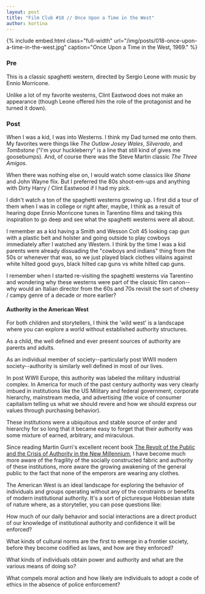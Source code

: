 ```yaml
---
layout: post
title: "Film Club #18 // Once Upon a Time in the West"
author: kortina
---
```


{% include embed.html class="full-width" url="/img/posts/018-once-upon-a-time-in-the-west.jpg" caption="Once Upon a Time in the West, 1969." %}

### Pre

This is a classic spaghetti western, directed by Sergio Leone with music by Ennio Morricone.

Unlike a lot of my favorite westerns, Clint Eastwood does not make an appearance (though Leone offered him the role of the protagonist and he turned it down).

### Post

When I was a kid, I was into Westerns. I think my Dad turned me onto them. My favorites were things like _The
Outlaw Josey Wales_, _Silverado_, and _Tombstone_ ("I'm your huckleberry" is a line that
still kind of gives me goosebumps).
And, of course there was the Steve Martin classic _The Three Amigos._

When there was nothing else on, I would watch some classics like _Shane_ and John Wayne flix. But I
preferred the 80s shoot-em-ups and anything with Dirty Harry / Clint Eastwood if I had my pick.

I didn't watch a ton of the spaghetti westerns growing up. I first did a tour of them when I was in
college or right after, maybe, I think as a result of hearing dope Ennio Morricone tunes in
Tarentino films and taking this inspiration to go deep and see what the spaghetti westerns were all
about.

I remember as a kid having a Smith and Wesson Colt 45 looking cap gun with a plastic belt and
holster and going outside to play cowboys immediately after I watched any Western. I think by the
time I was a kid parents were already dissuading the "cowboys and indians" thing from the 50s
or whenever that was, so we just played black clothes villains against white hilted good guys, black
hilted cap guns vs white hilted cap guns.

I remember when I started re-visiting the spaghetti westerns via Tarentino and wondering why
these westerns were part of the classic film canon--why would an Italian director from the 60s and
70s revisit the sort of cheesy / campy genre of a decade or more earlier?

#### Authority in the American West

For both children and storytellers, I think the 'wild west' is a landscape where you can explore a
world without established authority structures.

As a child, the well defined and ever present sources of authority are parents and adults.

As an individual member of society--particularly post WWII modern society--authority is similarly well
defined in most of our lives.

In post WWII Europe, this authority was labeled the military industrial complex. In America for much of the
past century authority was very clearly imbued in institutions like the US Military and federal
government, corporate hierarchy, mainstream media, and advertising (the voice of consumer capitalism
telling us what we should revere and how we should express our values through purchasing behavior).

These institutions were a ubiquitous and stable source of order and hierarchy for so long that it
became easy to forget that their authority was some mixture of earned, arbitrary, and miraculous.

Since reading Martin Gurri's excellent recent book [The Revolt of the Public and the Crisis of
Authority in the New
Millennium](https://medium.com/@kortina/the-revolt-of-the-public-and-the-crisis-of-authority-in-the-new-millennium-6158f2fcb488),
I have become much more aware of the fragility of the socially constructed fabric and authority of
these institutions, more aware the growing awakening of the general public to the fact that none of
the emperors are wearing any clothes.

The American West is an ideal landscape for exploring the behavior of individuals and groups
operating without any of the constraints or benefits of modern institutional authority. It's a sort
of picturesque Hobbesian state of nature where, as a storyteller, you can pose questions like:

How much of our daily behavior and social interactions are a direct product of our knowledge of
institutional authority and confidence it will be enforced?

What kinds of cultural norms are the first to emerge in a frontier society, before they become
codified as laws, and how are they enforced?

What kinds of individuals obtain power and authority and what are the various means of doing so?

What compels moral action and how likely are individuals to adopt a code of ethics in the absence of
police enforcement?
